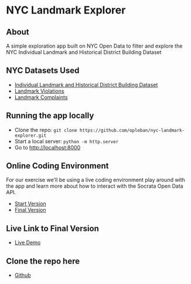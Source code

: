 # NYC Landmark Explorer

## About
A simple exploration app built on NYC Open Data to filter and explore the NYC Individual Landmark and Historical District Building Dataset

## NYC Datasets Used
* [Individual Landmark and Historical District Building Dataset](https://data.cityofnewyork.us/Housing-Development/LPC-Individual-Landmark-and-Historic-District-Buil/7mgd-s57w)
* [Landmark Violations](https://data.cityofnewyork.us/Housing-Development/Landmarks-Violations/wycc-5aqt)
* [Landmark Complaints](https://data.cityofnewyork.us/Housing-Development/Landmarks-Complaints/ck4n-5h6x)

## Running the app locally
* Clone the repo: `git clone https://github.com/opleban/nyc-landmark-explorer.git`
* Start a local server: `python -m http.server`
* Go to [http://localhost:8000](http://localhost:8000)

## Online Coding Environment
For our exercise we'll be using a live coding environment play around with the app and learn more about how to interact with the Socrata Open Data API.
- [Start Version](https://glitch.com/edit/#!/remix/opleban-nyc-landmark-explorer-start)
- [Final Version](https://glitch.com/edit/#!/remix/opleban-nyc-landmark-explorer-final)

## Live Link to Final Version
- [Live Demo](http://o.pleban.org/nyc-landmark-explorer/)

## Clone the repo here
- [Github](https://github.com/opleban/nyc-landmark-explorer)